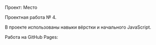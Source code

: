 Проект: Место

Проектная работа № 4.

В проекте использованы навыки вёрстки и начального JavaScript.

Работа на GitHub Pages:

